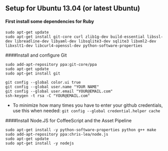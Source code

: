 ## Setup for Ubuntu 13.04 (or latest Ubuntu)

#### First install some dependencies for Ruby

```
sudo apt-get update
sudo apt-get install git-core curl zlib1g-dev build-essential libssl-dev libreadline-dev libyaml-dev libsqlite3-dev sqlite3 libxml2-dev libxslt1-dev libcurl4-openssl-dev python-software-properties
```

####Install and configure Git
```
sudo add-apt-repository ppa:git-core/ppa
sudo apt-get update
sudo apt-get install git

git config --global color.ui true
git config --global user.name "YOUR NAME"
git config --global user.email "YOUR@EMAIL.com"
ssh-keygen -t rsa -C "YOUR@EMAIL.com"
```
- To minimize how many times you have to enter your github credentials, use this when needed:
`git config --global credential.helper cache`

####Install Node.JS for CoffeeScript and the Asset Pipeline
```
sudo apt-get install -y python-software-properties python g++ make
sudo add-apt-repository ppa:chris-lea/node.js
sudo apt-get update
sudo apt-get install -y nodejs
```
